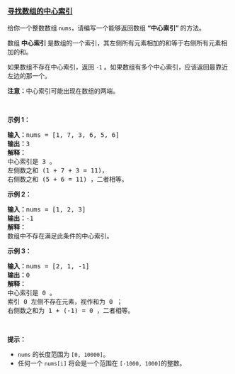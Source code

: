 ### [寻找数组的中心索引](https://leetcode-cn.com/problems/find-pivot-index)

<p>给你一个整数数组 <code>nums</code>，请编写一个能够返回数组 <strong>“中心索引” </strong>的方法。</p>

<p>数组<strong> 中心索引 </strong>是数组的一个索引，其左侧所有元素相加的和等于右侧所有元素相加的和。</p>

<p>如果数组不存在中心索引，返回 <code>-1</code> 。如果数组有多个中心索引，应该返回最靠近左边的那一个。</p>

<p><strong>注意：</strong>中心索引可能出现在数组的两端。</p>

<p> </p>

<p><strong>示例 1：</strong></p>

<pre>
<strong>输入：</strong>nums = [1, 7, 3, 6, 5, 6]
<strong>输出：</strong>3
<strong>解释：</strong>
中心索引是 3 。
左侧数之和 (1 + 7 + 3 = 11)，
右侧数之和 (5 + 6 = 11) ，二者相等。
</pre>

<p><strong>示例 2：</strong></p>

<pre>
<strong>输入：</strong>nums = [1, 2, 3]
<strong>输出：</strong>-1
<strong>解释：</strong>
数组中不存在满足此条件的中心索引。</pre>

<p><strong>示例 3：</strong></p>

<pre>
<strong>输入：</strong>nums = [2, 1, -1]
<strong>输出：</strong>0
<strong>解释：</strong>
中心索引是 0 。
索引 0 左侧不存在元素，视作和为 0 ；
右侧数之和为 1 + (-1) = 0 ，二者相等。
</pre>

<p> </p>

<p><strong>提示：</strong></p>

<ul>
	<li><code>nums</code> 的长度范围为 <code>[0, 10000]</code>。</li>
	<li>任何一个 <code>nums[i]</code> 将会是一个范围在 <code>[-1000, 1000]</code>的整数。</li>
</ul>
